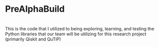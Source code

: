 # PreAlphaBuild
#
This is the code that I utilized to being exploring, learning, and testing the Python libraries that our team will be utilizing for this research project (primarily Qiskit and QuTiP)
